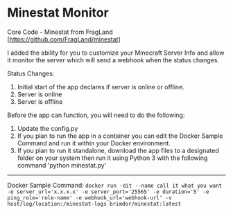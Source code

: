 # Minestat Monitor
Core Code - Minestat from FragLand [https://github.com/FragLand/minestat]

I added the ability for you to customize your Minecraft Server Info and allow it monitor the server which will send a webhook when the status changes.


Status Changes:
1. Initial start of the app declares if server is online or offline.
2. Server is online
3. Server is offline


Before the app can function, you will need to do the following:
1. Update the config.py
2. If you plan to run the app in a container you can edit the Docker Sample Command and run it within your Docker environment.
3. If you plan to run it standalone, download the app files to a designated folder on your system then run it using Python 3 with the following command 'python minestat.py'

----------

Docker Sample Command:
`docker run -dit --name call it what you want -e server_url='x.x.x.x' -e server_port='25565' -e duration='5' -e ping_role='role-name' -e webhook_url='webhook-url' -v host/log/location:/minestat-logs brimdor/minestat:latest`

